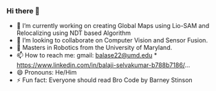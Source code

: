 ### Hi there 👋

<!--
**BALA22-cyber/BALA22-cyber** is a ✨ _special_ ✨ repository because its `README.md` (this file) appears on your GitHub profile.

Here are some ideas to get you started:

- 🔭 I’m currently working on ...
- 🌱 I’m currently learning ...
- 👯 I’m looking to collaborate on ...
- 🤔 I’m looking for help with ...
- 💬 Ask me about ...
- 📫 How to reach me: ...
- 😄 Pronouns: ...
- ⚡ Fun fact: ...
-->
- 🌱 I’m currently working on creating Global Maps using Lio-SAM and Relocalizing using NDT based Algorithm  
- 👯 I’m looking to collaborate on Computer Vision and Sensor Fusion.
- 🔭 Masters in Robotics from the University of Maryland.
- 📫 How to reach me: gmail: balase22@umd.edu *  https://www.linkedin.com/in/balaji-selvakumar-b788b7186/...
- 😄 Pronouns: He/Him
- ⚡ Fun fact: Everyone should read Bro Code by Barney Stinson
